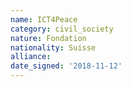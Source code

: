 ```yaml
---
name: ICT4Peace
category: civil_society
nature: Fondation 
nationality: Suisse
alliance: 
date_signed: '2018-11-12'
---
```

    